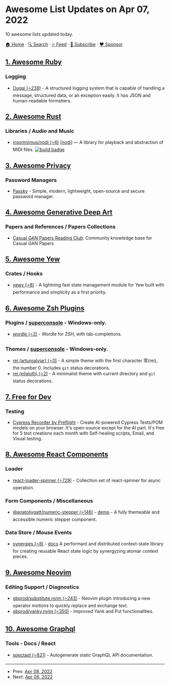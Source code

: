 # Awesome List Updates on Apr 07, 2022

10 awesome lists updated today.

[🏠 Home](/README.md) · [🔍 Search](https://www.trackawesomelist.com/search/) · [🔥 Feed](https://www.trackawesomelist.com/rss.xml) · [📮 Subscribe](https://trackawesomelist.us17.list-manage.com/subscribe?u=d2f0117aa829c83a63ec63c2f&id=36a103854c) · [❤️  Sponsor](https://github.com/sponsors/theowenyoung)



## [1. Awesome Ruby](/content/markets/awesome-ruby/README.md)

### Logging

*   [Ougai (⭐238)](https://github.com/tilfin/ougai) - A structured logging system that is capable of handling a message, structured data, or an exception easily. It has JSON and human-readable formatters.

## [2. Awesome Rust](/content/rust-unofficial/awesome-rust/README.md)

### Libraries / Audio and Music

*   [insomnimus/nodi (⭐6)](https://github.com/insomnimus/nodi) \[[nodi](https://crates.io/crates/nodi)] — A library for playback and abstraction of MIDI files. [![build badge](https://github.com/insomnimus/nodi/actions/workflows/main.yml/badge.svg?branch=main)](https://github.com/insomnimus/nodi/actions)

## [3. Awesome Privacy](/content/pluja/awesome-privacy/README.md)

### Password Managers

*   [Passky](https://passky.org) - Simple, modern, lightweight, open-source and secure password manager.

## [4. Awesome Generative Deep Art](/content/filipecalegario/awesome-generative-deep-art/README.md)

### Papers and References / Papers Collections

*   [Casual GAN Papers Reading Club](https://casualgan.notion.site/casualgan/Casual-GAN-Papers-Reading-Club-327c158518e44d5296a5def74486c7e8): Community knowledge base for Casual GAN Papers

## [5. Awesome Yew](/content/jetli/awesome-yew/README.md)

### Crates / Hooks

*   [yewv (⭐8)](https://github.com/yewv/yewv) - A lightning fast state management module for Yew built with performance and simplicity as a first priority.

## [6. Awesome Zsh Plugins](/content/unixorn/awesome-zsh-plugins/README.md)

### Plugins / [superconsole](https://github.com/alexchmykhalo/superconsole) - Windows-only.

*   [wordle (⭐2)](https://github.com/zechris/zwordle) - Wordle for ZSH, with tab-completions.

### Themes / [superconsole](https://github.com/alexchmykhalo/superconsole) - Windows-only.

*   [rei (arturoalviar) (⭐0)](https://github.com/arturoalviar/rei-zsh-theme) - A simple theme with the first character 零(rei), the number 0. Includes `git` status decorations.
*   [rei (eilaluth) (⭐2)](https://github.com/Eilaluth/rei/) - A minimalist theme with current directory and `git` status decorations.

## [7. Free for Dev](/content/ripienaar/free-for-dev/README.md)

### Testing

*   [Cypress Recorder by Preflight](https://cypress.preflight.com/) - Create AI-powered Cypress Tests/POM models on your browser. It's open-source except for the AI part. It's free for 5 test creations each month with Self-healing scripts, Email, and Visual testing.

## [8. Awesome React Components](/content/brillout/awesome-react-components/README.md)

### Loader

*   [react-loader-spinner (⭐729)](https://github.com/mhnpd/react-loader-spinner) - Collection set of react-spinner for async operation.

### Form Components / Miscellaneous

*   [@anatoliygatt/numeric-stepper (⭐146)](https://github.com/anatoliygatt/numeric-stepper) - [demo](https://codesandbox.io/s/demo-for-anatoliygatt-numeric-stepper-mllfyl) - A fully themeable and accessible numeric stepper component.

### Data Store / Mouse Events

*   [synergies (⭐8)](https://github.com/lukasbach/synergies) - [docs](https://synergies.js.org) A performant and distributed context-state library for creating reusable React state logic by synergyzing atomar context pieces.

## [9. Awesome Neovim](/content/rockerBOO/awesome-neovim/README.md)

### Editing Support / Diagnostics

*   [gbprod/substitute.nvim (⭐243)](https://github.com/gbprod/substitute.nvim) - Neovim plugin introducing a new operator motions to quickly replace and exchange text.
*   [gbprod/yanky.nvim (⭐350)](https://github.com/gbprod/yanky.nvim) - Improved Yank and Put functionalities.

## [10. Awesome Graphql](/content/chentsulin/awesome-graphql/README.md)

### Tools - Docs / React

*   [spectaql (⭐821)](https://github.com/anvilco/spectaql) - Autogenerate static GraphQL API documentation.

---

- Prev: [Apr 08, 2022](/content/2022/04/08/README.md)
- Next: [Apr 06, 2022](/content/2022/04/06/README.md)